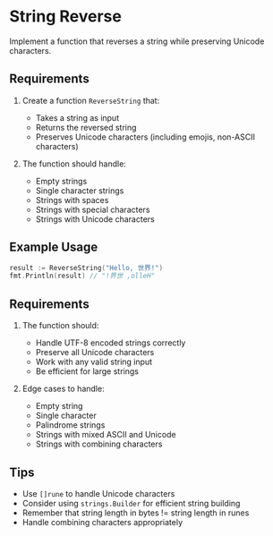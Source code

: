 # String Reverse

Implement a function that reverses a string while preserving Unicode characters.

## Requirements

1. Create a function `ReverseString` that:

   - Takes a string as input
   - Returns the reversed string
   - Preserves Unicode characters (including emojis, non-ASCII characters)

2. The function should handle:
   - Empty strings
   - Single character strings
   - Strings with spaces
   - Strings with special characters
   - Strings with Unicode characters

## Example Usage

```go
result := ReverseString("Hello, 世界!")
fmt.Println(result) // "!界世 ,olleH"
```

## Requirements

1. The function should:

   - Handle UTF-8 encoded strings correctly
   - Preserve all Unicode characters
   - Work with any valid string input
   - Be efficient for large strings

2. Edge cases to handle:
   - Empty string
   - Single character
   - Palindrome strings
   - Strings with mixed ASCII and Unicode
   - Strings with combining characters

## Tips

- Use `[]rune` to handle Unicode characters
- Consider using `strings.Builder` for efficient string building
- Remember that string length in bytes != string length in runes
- Handle combining characters appropriately
